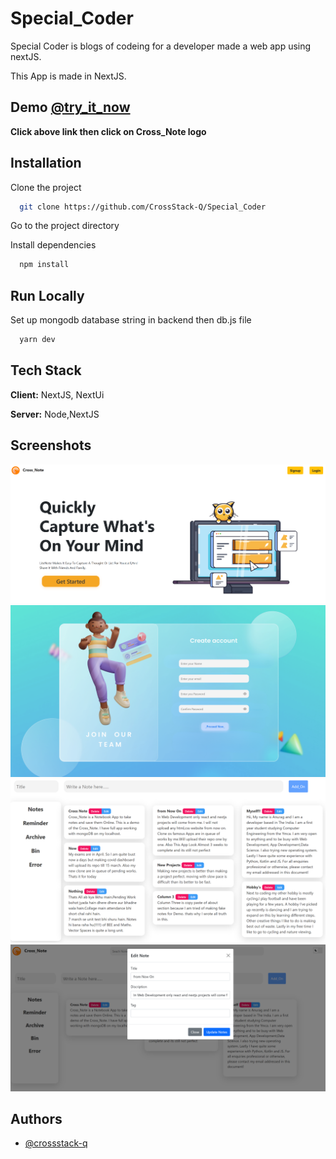 # Special_Coder
Special Coder is blogs of codeing for a developer made a web app using nextJS.


This App is made in NextJS.

## Demo [@try_it_now](https://crossstack-q.github.io/Cross_Note/)
**Click above link then click on Cross_Note logo**


## Installation

Clone the project

```bash
  git clone https://github.com/CrossStack-Q/Special_Coder
```
Go to the project directory


Install dependencies

```bash
  npm install
```

## Run Locally

Set up mongodb database string in backend then db.js file

```bash
  yarn dev
```




## Tech Stack

**Client:** NextJS, NextUi

**Server:** Node,NextJS


## Screenshots

![App Screenshot](https://github.com/CrossStack-Q/Cross_Note/blob/main/assets/Home.png?raw=true)
![App Screenshot](https://github.com/CrossStack-Q/Cross_Note/blob/main/assets/SIgnUp.png?raw=true)
![App Screenshot](https://github.com/CrossStack-Q/Cross_Note/blob/main/assets/Note.png?raw=true)
![App Screenshot](https://github.com/CrossStack-Q/Cross_Note/blob/main/assets/Edit.png?raw=true)


## Authors

- [@crossstack-q](https://www.github.com/crossstack-q)
